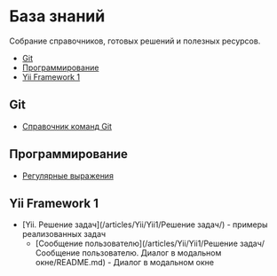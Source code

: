 База знаний
===========

Собрание справочников, готовых решений и полезных ресурсов.

- [Git](#git)
- [Программирование](#user-content-Программирование)
- [Yii Framework 1](#yii-framework-1)

## Git
- [Справочник команд Git](articles/Git/Справочник/README.md)

## Программирование
- [Регулярные выражения](articles/Regexp/Справочник/README.md)

## Yii Framework 1
- [Yii. Решение задач](/articles/Yii/Yii1/Решение задач/) - примеры реализованных задач
	- [Сообщение пользователю](/articles/Yii/Yii1/Решение задач/Сообщение пользователю. Диалог в модальном окне/README.md) - Диалог в модальном окне